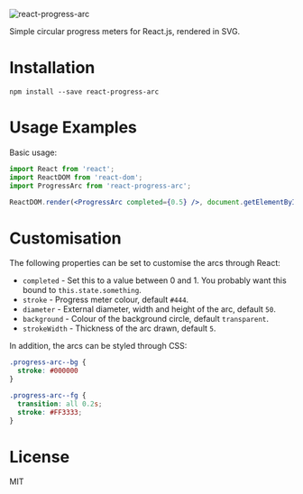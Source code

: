 ![react-progress-arc](https://cloud.githubusercontent.com/assets/316538/11975797/be322a88-a971-11e5-9719-adcbf2a93cca.png)

Simple circular progress meters for React.js, rendered in SVG.

Installation
============

```
npm install --save react-progress-arc
```

Usage Examples
==============

Basic usage:

```jsx
import React from 'react';
import ReactDOM from 'react-dom';
import ProgressArc from 'react-progress-arc';

ReactDOM.render(<ProgressArc completed={0.5} />, document.getElementById('container'));
```

Customisation
=============

The following properties can be set to customise the arcs through React:

+ `completed` - Set this to a value between 0 and 1. You probably want this bound to `this.state.something`.
+ `stroke` - Progress meter colour, default `#444`.
+ `diameter` - External diameter, width and height of the arc, default `50`.
+ `background` - Colour of the background circle, default `transparent`.
+ `strokeWidth` - Thickness of the arc drawn, default `5`.

In addition, the arcs can be styled through CSS:

```css
.progress-arc--bg {
  stroke: #000000
}

.progress-arc--fg {
  transition: all 0.2s;
  stroke: #FF3333;
}
```

License
=======
MIT

